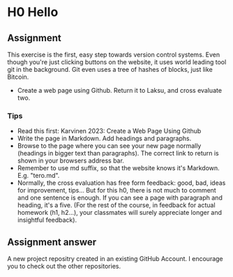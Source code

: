 # H0 Hello

## Assignment

This exercise is the first, easy step towards version control systems. Even though you're just clicking buttons on the website, it uses world leading tool git in the background. Git even uses a tree of hashes of blocks, just like Bitcoin.

- Create a web page using Github. Return it to Laksu, and cross evaluate two.

### Tips

-  Read this first: Karvinen 2023: Create a Web Page Using Github
-  Write the page in Markdown. Add headings and paragraphs.
-  Browse to the page where you can see your new page normally (headings in bigger text than paragraphs). The correct link to return is shown in your browsers address bar.
-  Remember to use md suffix, so that the website knows it's Markdown. E.g. "tero.md".
-  Normally, the cross evaluation has free form feedback: good, bad, ideas for improvement, tips... But for this h0, there is not much to comment and one sentence is enough. If you can see a page with paragraph and heading, it's a five. (For the rest of the course, in feedback for actual homework (h1, h2...), your classmates will surely appreciate longer and insightful feedback).

## Assignment answer

A new project repositry created in an existing GitHub Account. I encourage you to check out the other repositories.
